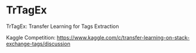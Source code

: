 # TrTagEx
TrTagEx: Transfer Learning for Tags Extraction 


Kaggle Competition: https://www.kaggle.com/c/transfer-learning-on-stack-exchange-tags/discussion
